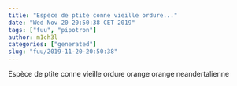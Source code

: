 ```yaml
---
title: "Espèce de ptite conne vieille ordure..."
date: "Wed Nov 20 20:50:38 CET 2019"
tags: ["fuu", "pipotron"]
author: m1ch3l
categories: ["generated"]
slug: "fuu/2019-11-20-20:50:38"
---
```


Espèce de ptite conne vieille ordure orange orange neandertalienne
